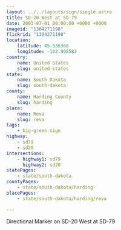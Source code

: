 ```yaml
---
layout: ../../layouts/sign/single.astro
title: SD-20 West at SD-79
date: 2003-07-01 00:00:00 +0000 +0000
imageid: "1304271198"
flickrid: "1304271198"
location:
    latitude: 45.536368
    longitude: -102.998583
country:
    name: United States
    slug: united-states
state:
    name: South Dakota
    slug: south-dakota
county:
    name: Harding County
    slug: harding
place:
    name: Reva
    slug: reva
tags:
    - big-green-sign
highway:
    - sd79
    - sd20
intersections:
    - highway1: sd79
      highway2: sd20
statePages:
    - state/south-dakota
countyPages:
    - state/south-dakota/harding
placePages:
    - state/south-dakota/harding/reva

---
```

Directional Marker on SD-20 West at SD-79